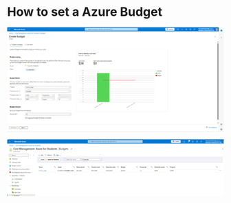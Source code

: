 # How to set a Azure Budget

![](images/2024-09-02-19-19-21.png)

![](images/2024-09-02-19-19-31.png)
